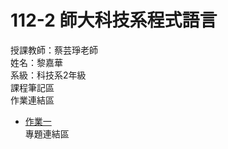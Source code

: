 112-2 師大科技系程式語言 
===
授課教師：蔡芸琤老師  
姓名：黎嘉華  
系級：科技系2年級  
課程筆記區  
作業連結區  
*  [作業一](https://github.com/l007l/112-2-Programming-Language/tree/main/HW1)  
專題連結區
